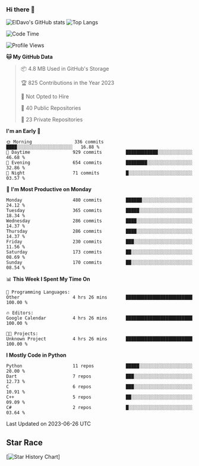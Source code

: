 ### Hi there 👋
![ElDavo's GitHub stats](https://github-readme-stats.vercel.app/api?username=ElDavoo&show_icons=true&theme=chartreuse-dark)
![Top Langs](https://github-readme-stats.vercel.app/api/top-langs/?username=ElDavoo&theme=chartreuse-dark&layout=compact)

<!--START_SECTION:waka-->
![Code Time](http://img.shields.io/badge/Code%20Time-88%20hrs%2026%20mins-blue)

![Profile Views](http://img.shields.io/badge/Profile%20Views-22-blue)

**🐱 My GitHub Data** 

> 📦 4.8 MB Used in GitHub's Storage 
 > 
> 🏆 825 Contributions in the Year 2023
 > 
> 🚫 Not Opted to Hire
 > 
> 📜 40 Public Repositories 
 > 
> 🔑 23 Private Repositories 
 > 
**I'm an Early 🐤** 

```text
🌞 Morning                336 commits         ████░░░░░░░░░░░░░░░░░░░░░   16.88 % 
🌆 Daytime                929 commits         ████████████░░░░░░░░░░░░░   46.68 % 
🌃 Evening                654 commits         ████████░░░░░░░░░░░░░░░░░   32.86 % 
🌙 Night                  71 commits          █░░░░░░░░░░░░░░░░░░░░░░░░   03.57 % 
```
📅 **I'm Most Productive on Monday** 

```text
Monday                   480 commits         ██████░░░░░░░░░░░░░░░░░░░   24.12 % 
Tuesday                  365 commits         █████░░░░░░░░░░░░░░░░░░░░   18.34 % 
Wednesday                286 commits         ████░░░░░░░░░░░░░░░░░░░░░   14.37 % 
Thursday                 286 commits         ████░░░░░░░░░░░░░░░░░░░░░   14.37 % 
Friday                   230 commits         ███░░░░░░░░░░░░░░░░░░░░░░   11.56 % 
Saturday                 173 commits         ██░░░░░░░░░░░░░░░░░░░░░░░   08.69 % 
Sunday                   170 commits         ██░░░░░░░░░░░░░░░░░░░░░░░   08.54 % 
```


📊 **This Week I Spent My Time On** 

```text
💬 Programming Languages: 
Other                    4 hrs 26 mins       █████████████████████████   100.00 % 

🔥 Editors: 
Google Calendar          4 hrs 26 mins       █████████████████████████   100.00 % 

🐱‍💻 Projects: 
Unknown Project          4 hrs 26 mins       █████████████████████████   100.00 % 
```

**I Mostly Code in Python** 

```text
Python                   11 repos            █████░░░░░░░░░░░░░░░░░░░░   20.00 % 
Dart                     7 repos             ███░░░░░░░░░░░░░░░░░░░░░░   12.73 % 
C                        6 repos             ███░░░░░░░░░░░░░░░░░░░░░░   10.91 % 
C++                      5 repos             ██░░░░░░░░░░░░░░░░░░░░░░░   09.09 % 
C#                       2 repos             █░░░░░░░░░░░░░░░░░░░░░░░░   03.64 % 
```




 Last Updated on 2023-06-26 UTC
<!--END_SECTION:waka-->

## Star Race

[![Star History Chart](https://api.star-history.com/svg?repos=ElDavoo/WhatsApp-Crypt14-Crypt15-Decrypter,ElDavoo/TuringOS,EliteAndroidApps/WhatsApp-Crypt12-Decrypter,KnugiHK/Whatsapp-Chat-Exporter&type=Date)]
